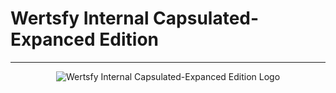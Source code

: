# Wertsfy Internal Capsulated-Expanced Edition

---

<div align=center>
  
![Wertsfy Internal Capsulated-Expanced Edition Logo](https://user-images.githubusercontent.com/59739253/219502111-84967917-bd6b-48de-893d-8a6f114b92a7.png)

</div>
